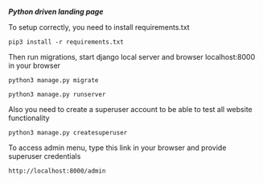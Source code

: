 _**Python driven landing page**_

To setup correctly, you need to install requirements.txt

`pip3 install -r requirements.txt`

Then run migrations, start django local server and browser localhost:8000 in your browser

`python3 manage.py migrate`

`python3 manage.py runserver`

Also you need to create a superuser account to be able to test all website functionality

`python3 manage.py createsuperuser`

To access admin menu, type this link in your browser and provide superuser credentials

`http://localhost:8000/admin`
